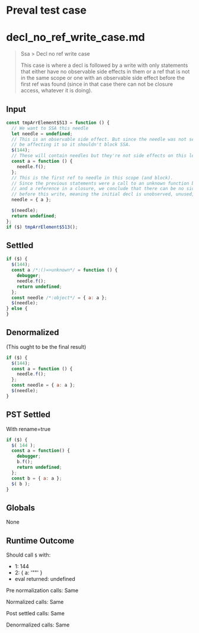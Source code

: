 # Preval test case

# decl_no_ref_write_case.md

> Ssa > Decl no ref write case
>
> This case is where a decl is followed by a write with only statements that either have no observable side effects in them or a ref that is not in the same scope or one with an observable side effect before the first ref was found (since in that case there can not be closure access, whatever it is doing).

## Input

`````js filename=intro
const tmpArrElement$513 = function () {
  // We want to SSA this needle
  let needle = undefined;
  // This is an observable side effect. But since the needle was not seen yet, this can't
  // be affecting it so it shouldn't block SSA. 
  $(144);
  // These will contain needles but they're not side effects on this level. Not blocking SSA.
  const a = function () {
    needle.f();
  };
  // This is the first ref to needle in this scope (and block).
  // Since the previous statements were a call to an unknown function before needle was referenced and
  // and a reference in a closure, we conclude that there can be no side effects that can observe needle
  // before this write, meaning the initial decl is unobserved, unused, and can be eliminated (or SSA'd).
  needle = { a };

  $(needle);
  return undefined;
};
if ($) tmpArrElement$513();
`````


## Settled


`````js filename=intro
if ($) {
  $(144);
  const a /*:()=>unknown*/ = function () {
    debugger;
    needle.f();
    return undefined;
  };
  const needle /*:object*/ = { a: a };
  $(needle);
} else {
}
`````


## Denormalized
(This ought to be the final result)

`````js filename=intro
if ($) {
  $(144);
  const a = function () {
    needle.f();
  };
  const needle = { a: a };
  $(needle);
}
`````


## PST Settled
With rename=true

`````js filename=intro
if ($) {
  $( 144 );
  const a = function() {
    debugger;
    b.f();
    return undefined;
  };
  const b = { a: a };
  $( b );
}
`````


## Globals


None


## Runtime Outcome


Should call `$` with:
 - 1: 144
 - 2: { a: '"<function>"' }
 - eval returned: undefined

Pre normalization calls: Same

Normalized calls: Same

Post settled calls: Same

Denormalized calls: Same
